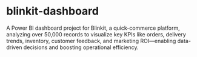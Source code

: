 # blinkit-dashboard
A Power BI dashboard project for Blinkit, a quick-commerce platform, analyzing over 50,000 records to visualize key KPIs like orders, delivery trends, inventory, customer feedback, and marketing ROI—enabling data-driven decisions and boosting operational efficiency.
